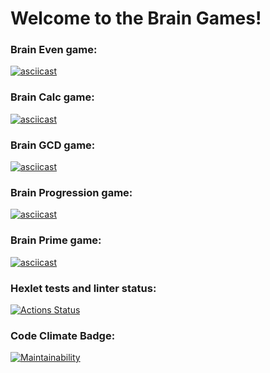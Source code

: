 # Welcome to the Brain Games!

### Brain Even game:
[![asciicast](https://asciinema.org/a/559384.svg)](https://asciinema.org/a/559384)

### Brain Calc game:
[![asciicast](https://asciinema.org/a/559385.svg)](https://asciinema.org/a/559385)

### Brain GCD game:
[![asciicast](https://asciinema.org/a/559387.svg)](https://asciinema.org/a/559387)

### Brain Progression game:
[![asciicast](https://asciinema.org/a/559928.svg)](https://asciinema.org/a/559928)

### Brain Prime game:
[![asciicast](https://asciinema.org/a/559931.svg)](https://asciinema.org/a/559931)

### Hexlet tests and linter status:
[![Actions Status](https://github.com/Vinegarfretsaw/python-project-49/workflows/hexlet-check/badge.svg)](https://github.com/Vinegarfretsaw/python-project-49/actions)

### Code Climate Badge:
[![Maintainability](https://api.codeclimate.com/v1/badges/c188435b5a1beeb34b46/maintainability)](https://codeclimate.com/github/Vinegarfretsaw/python-project-49/maintainability)
